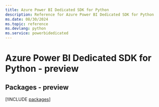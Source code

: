 ```yaml
---
title: Azure Power BI Dedicated SDK for Python
description: Reference for Azure Power BI Dedicated SDK for Python
ms.date: 08/30/2024
ms.topic: reference
ms.devlang: python
ms.service: powerbidedicated
---
```

# Azure Power BI Dedicated SDK for Python - preview
## Packages - preview
[!INCLUDE [packages](power-bi-dedicated-index.md)]
